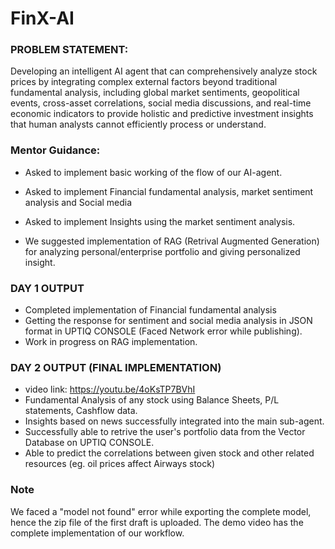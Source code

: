 # FinX-AI

### PROBLEM STATEMENT:

Developing an intelligent AI agent that can comprehensively analyze stock prices by integrating complex external factors beyond traditional fundamental analysis, including global market sentiments, geopolitical events, cross-asset correlations, social media discussions, and real-time economic indicators to provide holistic and predictive investment insights that human analysts cannot efficiently process or understand.


### Mentor Guidance:

- Asked to implement basic working of the flow of our AI-agent.
- Asked to implement Financial fundamental analysis, market sentiment analysis and Social media 
- Asked to implement Insights using the market sentiment analysis.

- We suggested implementation of RAG (Retrival Augmented Generation) for analyzing personal/enterprise portfolio and giving personalized insight. 


### DAY 1 OUTPUT
- Completed implementation of Financial fundamental analysis
- Getting the response for sentiment and social media analysis in JSON format in UPTIQ CONSOLE (Faced Network error while publishing).
- Work in progress on RAG implementation.

### DAY 2 OUTPUT (FINAL IMPLEMENTATION)
- video link: https://youtu.be/4oKsTP7BVhI
- Fundamental Analysis of any stock using Balance Sheets, P/L     statements, Cashflow data.
- Insights based on news successfully integrated into the main sub-agent.
- Successfully able to retrive the user's portfolio data from the Vector Database on UPTIQ CONSOLE.
- Able to predict the correlations between given stock and other related resources (eg. oil prices affect Airways stock)



### Note
We faced a "model not found" error while exporting the complete model, hence the zip file of the first draft is uploaded. The demo video has the complete implementation of our workflow.
